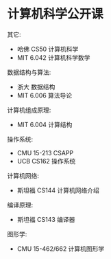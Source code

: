 # 计算机科学公开课
其它:
- 哈佛 CS50 计算机科学
- MIT 6.042 计算机科学数学

数据结构与算法:
- 浙大 数据结构
- MIT 6.006 算法导论

计算机组成原理:
- MIT 6.004 计算结构

操作系统:
- CMU 15-213 CSAPP
- UCB CS162 操作系统

计算机网络:
- 斯坦福 CS144 计算机网络介绍

编译原理:
- 斯坦福 CS143 编译器

图形学:
- CMU 15-462/662 计算机图形学
